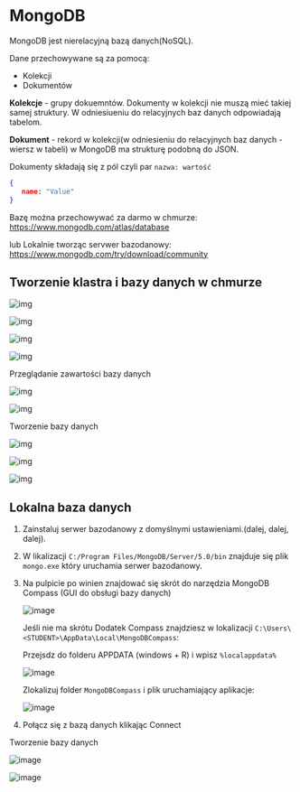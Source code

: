 # MongoDB

MongoDB jest nierelacyjną bazą danych(NoSQL).

Dane przechowywane są za pomocą:

   - Kolekcji
   - Dokumentów

**Kolekcje** - grupy dokuemntów. Dokumenty w kolekcji nie muszą mieć takiej samej struktury. W odniesiueniu do relacyjnych baz danych odpowiadają tabelom.

**Dokument** - rekord w kolekcji(w odniesieniu do relacyjnych baz danych - wiersz w tabeli) w MongoDB ma strukturę podobną do JSON.

Dokumenty składają się z pól czyli par `nazwa: wartość`
```JSON
{
   name: "Value"
}
```
Bazę można przechowywać za darmo w chmurze: https://www.mongodb.com/atlas/database

lub Lokalnie tworząc servwer bazodanowy:  https://www.mongodb.com/try/download/community

## Tworzenie klastra i bazy danych w chmurze
   
![img](https://user-images.githubusercontent.com/37069490/164544317-65d71f29-d271-407a-9fb1-2d2843b230a1.png)

![img](https://user-images.githubusercontent.com/37069490/164545067-3713c45a-a7ea-407a-8f9f-c69ceb1c2fe9.png)

![img](https://user-images.githubusercontent.com/37069490/164545301-7ad63327-08d7-44ad-ac44-95f646884867.png)

![img](https://user-images.githubusercontent.com/37069490/164545407-81cd17ce-0dfd-4dfc-bbba-756551adf000.png)

Przeglądanie zawartości bazy danych

![img](https://user-images.githubusercontent.com/37069490/164546223-071753d3-4697-4e97-8f03-cd35ee0a2b62.png)

![img](https://user-images.githubusercontent.com/37069490/164546577-1ecb9230-b1d0-4ef5-bca9-aba071ce6e72.png)

Tworzenie bazy danych

![img](https://user-images.githubusercontent.com/37069490/164547877-602c01b5-534d-41f7-a5c1-601be79f58f7.png)

![img](https://user-images.githubusercontent.com/37069490/164548099-9deaba05-cf51-437f-8020-047a7cb4c245.png)

![img](https://user-images.githubusercontent.com/37069490/164548247-c8e9cb78-f269-4d21-b06b-35e2b87f8b2b.png)

## Lokalna baza danych

1. Zainstaluj serwer bazodanowy z domyślnymi ustawieniami.(dalej, dalej, dalej).
2. W likalizacji `C:/Program Files/MongoDB/Server/5.0/bin` znajduje się plik `mongo.exe` który uruchamia serwer bazodanowy.
3. Na pulpicie po winien znajdować się skrót do narzędzia MongoDB Compass (GUI do obsługi bazy danych)

    ![image](https://user-images.githubusercontent.com/37069490/164791680-ab21bc9b-18a7-47f9-8566-e0cb89d6b53e.png)

    Jeśli nie ma skrótu Dodatek Compass znajdziesz w lokalizacji `C:\Users\<STUDENT>\AppData\Local\MongoDBCompass`:
    
    Przejsdz do folderu APPDATA (windows + R) i wpisz `%localappdata%`
    
    ![image](https://user-images.githubusercontent.com/37069490/165908632-96aa4e48-7c63-465f-aa73-0db259b8fafd.png)
    
    Zlokalizuj folder `MongoDBCompass` i plik uruchamiający aplikacje:
    
    ![image](https://user-images.githubusercontent.com/37069490/165908843-d84e9502-9759-4b37-9361-92e6d21a867c.png)

5. Połącz się z bazą danych klikając Connect

Tworzenie bazy danych

![image](https://user-images.githubusercontent.com/37069490/164791884-841761fc-6a96-40e3-886e-9e70660bd016.png)

![image](https://user-images.githubusercontent.com/37069490/164791952-92b598be-e7b5-44a1-8e7f-499224de306d.png)

<!-- 1. Utwórz konto na https://www.mongodb.com/
2. Utwórz klaster `Cluster0`
3. Na klastrze `Cluster0` utwórz bazę `home_db` a w niej kolekcję `sensors`.
4. W kolekcji sensors utwórz dokument reprezentującą mieszkanie i dane z różnych czujników które znajdowałyby się w danych pomieszczeniach. Przykładowe założenia:
    - Mieszkanie może mieć pewną nazwę jednoznacznie je indetyfikującą(id)
    - Dokument reprezentuje stan mieszkania w danym momencie.
    - Mieszkanie skłąda się z wielu pokoji.
    - Pomieszczenia mają pewne wymiary.
    - W pomieszczeniach jest pewna temperatura.
    - W pomieszczeniach jest pewna wilgotność powietrza.
    - W pomieszczeniach jest pewna ilość źródeł światła o których wiemy czy są włączone czy nie.
    - W pomieszczeniach możemy znać temperaturę grzejników. -->


